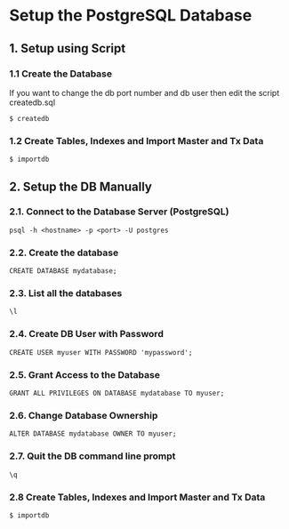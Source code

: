 # Setup the PostgreSQL Database

## 1. Setup using Script

### 1.1 Create the Database 
If you want to change the db port number and db user then edit the script createdb.sql

```
$ createdb
```

### 1.2 Create Tables, Indexes and Import Master and Tx Data
```
$ importdb
```

## 2. Setup the DB Manually


### 2.1. Connect to the Database Server (PostgreSQL)

```
psql -h <hostname> -p <port> -U postgres
```

### 2.2. Create the database
```
CREATE DATABASE mydatabase;
```

### 2.3. List all the databases
```
\l
```

### 2.4. Create DB User with Password
```
CREATE USER myuser WITH PASSWORD 'mypassword';
```

### 2.5. Grant Access to the Database
```
GRANT ALL PRIVILEGES ON DATABASE mydatabase TO myuser;
```
### 2.6. Change Database Ownership
```
ALTER DATABASE mydatabase OWNER TO myuser;
```

### 2.7. Quit the DB command line  prompt
```
\q
```

### 2.8 Create Tables, Indexes and Import Master and Tx Data
```
$ importdb
```
